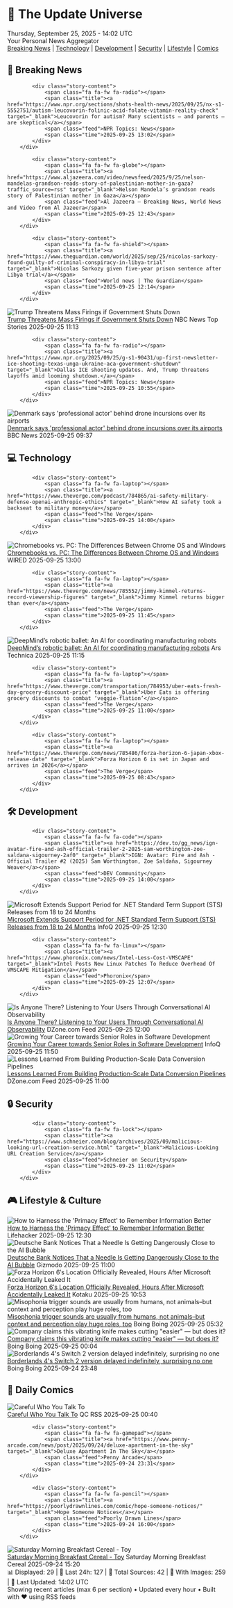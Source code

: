 <!-- Processing 54 RSS feeds at 2025-09-25 14:01:58 UTC -->
<!-- Processing: Saturday Morning Breakfast Cereal -->
<!-- Processing: Garfield -->
<!-- Processing: Dilbert -->
<!-- Processing: Cyanide & Happiness -->
<!-- Processing: Questionable Content -->
<!-- Processing: Girl Genius -->
<!-- Processing: Dinosaur Comics -->
<!-- Processing: CNN Top Stories -->
<!-- Processing: CNN Breaking News -->
<!-- Processing: BBC Breaking News -->
<!-- Processing: NPR News -->
<!-- Processing: CBC News -->
<!-- Error processing https://rss.cbc.ca/lineup/topstories.xml: The read operation timed out -->
<!-- Processing: The Verge -->
<!-- Processing: O'Reilly Radar -->
<!-- Processing: WIRED -->
<!-- Processing: Hacker News -->
<!-- Processing: Dev.to -->
<!-- Processing: It's FOSS -->
<!-- Error processing https://itsfoss.com/rss/: The read operation timed out -->
<!-- Processing: DistroWatch -->
<!-- Processing: Linux.com -->
<!-- Processing: Ubuntu Blog -->
<!-- Processing: Martin Fowler -->
<!-- Processing: The Pragmatic Engineer -->
<!-- Processing: Schneier on Security -->
<!-- Generated 4 new posts out of 24 feeds processed -->
<div class="newspaper-header">
    <h1 class="newspaper-title">📰 The Update Universe</h1>
    <div class="newspaper-date">Thursday, September 25, 2025 - 14:02 UTC</div>
    <div class="newspaper-subtitle">Your Personal News Aggregator</div>
</div>

<div class="newspaper-nav">
    <a href="#breaking">Breaking News</a> |
    <a href="#tech">Technology</a> |
    <a href="#dev">Development</a> |
    <a href="#security">Security</a> |
    <a href="#lifestyle">Lifestyle</a> |
    <a href="#webcomics">Comics</a>
</div>

<div class="news-section breaking-news" id="breaking">
<h2 class="section-header">🚨 Breaking News</h2>
<div class="stories-container">
<div class="story">
            
            <div class="story-content">
                <span class="fa fa-fw fa-radio"></span>
                <span class="title"><a href="https://www.npr.org/sections/shots-health-news/2025/09/25/nx-s1-5552751/autism-leucovorin-folinic-acid-folate-vitamin-reality-check" target="_blank">Leucovorin for autism? Many scientists — and parents — are skeptical</a></span>
                <span class="feed">NPR Topics: News</span>
                <span class="time">2025-09-25 13:02</span>
            </div>
        </div>
<div class="story">
            
            <div class="story-content">
                <span class="fa fa-fw fa-globe"></span>
                <span class="title"><a href="https://www.aljazeera.com/video/newsfeed/2025/9/25/nelson-mandelas-grandson-reads-story-of-palestinian-mother-in-gaza?traffic_source=rss" target="_blank">Nelson Mandela’s grandson reads story of Palestinian mother in Gaza</a></span>
                <span class="feed">Al Jazeera – Breaking News, World News and Video from Al Jazeera</span>
                <span class="time">2025-09-25 12:43</span>
            </div>
        </div>
<div class="story">
            
            <div class="story-content">
                <span class="fa fa-fw fa-shield"></span>
                <span class="title"><a href="https://www.theguardian.com/world/2025/sep/25/nicolas-sarkozy-found-guilty-of-criminal-conspiracy-in-libya-trial" target="_blank">Nicolas Sarkozy given five-year prison sentence after Libya trial</a></span>
                <span class="feed">World news | The Guardian</span>
                <span class="time">2025-09-25 12:14</span>
            </div>
        </div>
<div class="story">
            <img src="https://media-cldnry.s-nbcnews.com/image/upload/t_fit_1500w/mpx/2704722219/2025_09/1758798795589_tdy_news_7a_nobles_gov_shutdown_250925_1920x1080-spzpn0.jpg" alt="Trump Threatens Mass Firings if Government Shuts Down" class="story-image" loading="lazy" onerror="this.style.display='none'">
            <div class="story-content">
                <span class="fa fa-fw fa-broadcast-tower"></span>
                <span class="title"><a href="https://www.today.com/video/trump-threatens-mass-firings-if-government-shuts-down-248313413711" target="_blank">Trump Threatens Mass Firings if Government Shuts Down</a></span>
                <span class="feed">NBC News Top Stories</span>
                <span class="time">2025-09-25 11:13</span>
            </div>
        </div>
<div class="story">
            
            <div class="story-content">
                <span class="fa fa-fw fa-radio"></span>
                <span class="title"><a href="https://www.npr.org/2025/09/25/g-s1-90431/up-first-newsletter-ice-shooting-texas-unga-ukraine-aca-government-shutdown" target="_blank">Dallas ICE shooting updates. And, Trump threatens layoffs amid looming shutdown.</a></span>
                <span class="feed">NPR Topics: News</span>
                <span class="time">2025-09-25 10:55</span>
            </div>
        </div>
<div class="story">
            <img src="https://ichef.bbci.co.uk/ace/standard/240/cpsprodpb/b352/live/d1a4b990-99d6-11f0-92db-77261a15b9d2.jpg" alt="Denmark says &#x27;professional actor&#x27; behind drone incursions over its airports" class="story-image" loading="lazy" onerror="this.style.display='none'">
            <div class="story-content">
                <span class="fa fa-fw fa-earth-americas"></span>
                <span class="title"><a href="https://www.bbc.com/news/articles/c7401vk4lgzo?at_medium=RSS&at_campaign=rss" target="_blank">Denmark says &#x27;professional actor&#x27; behind drone incursions over its airports</a></span>
                <span class="feed">BBC News</span>
                <span class="time">2025-09-25 09:37</span>
            </div>
        </div>
</div>
</div>
<div class="news-section tech-news" id="tech">
<h2 class="section-header">💻 Technology</h2>
<div class="stories-container">
<div class="story">
            
            <div class="story-content">
                <span class="fa fa-fw fa-laptop"></span>
                <span class="title"><a href="https://www.theverge.com/podcast/784865/ai-safety-military-defense-openai-anthropic-ethics" target="_blank">How AI safety took a backseat to military money</a></span>
                <span class="feed">The Verge</span>
                <span class="time">2025-09-25 14:00</span>
            </div>
        </div>
<div class="story">
            <img src="https://media.wired.com/photos/68d4d39bf831ba27b0048ddd/master/pass/Should%20You%20Buy%20a%20Chromebook%20or%20a%20Windows%20Laptop_.png" alt="Chromebooks vs. PC: The Differences Between Chrome OS and Windows" class="story-image" loading="lazy" onerror="this.style.display='none'">
            <div class="story-content">
                <span class="fa fa-fw fa-bolt"></span>
                <span class="title"><a href="https://www.wired.com/story/chromebooks-vs-windows-laptops/" target="_blank">Chromebooks vs. PC: The Differences Between Chrome OS and Windows</a></span>
                <span class="feed">WIRED</span>
                <span class="time">2025-09-25 13:00</span>
            </div>
        </div>
<div class="story">
            
            <div class="story-content">
                <span class="fa fa-fw fa-laptop"></span>
                <span class="title"><a href="https://www.theverge.com/news/785552/jimmy-kimmel-returns-record-viewership-figures" target="_blank">Jimmy Kimmel returns bigger than ever</a></span>
                <span class="feed">The Verge</span>
                <span class="time">2025-09-25 11:45</span>
            </div>
        </div>
<div class="story">
            <img src="https://cdn.arstechnica.net/wp-content/uploads/2025/09/GettyImages-2223136363-500x500.jpg" alt="DeepMind’s robotic ballet: An AI for coordinating manufacturing robots" class="story-image" loading="lazy" onerror="this.style.display='none'">
            <div class="story-content">
                <span class="fa fa-fw fa-cog"></span>
                <span class="title"><a href="https://arstechnica.com/science/2025/09/deepminds-robotic-ballet-an-ai-for-coordinating-manufacturing-robots/" target="_blank">DeepMind’s robotic ballet: An AI for coordinating manufacturing robots</a></span>
                <span class="feed">Ars Technica</span>
                <span class="time">2025-09-25 11:15</span>
            </div>
        </div>
<div class="story">
            
            <div class="story-content">
                <span class="fa fa-fw fa-laptop"></span>
                <span class="title"><a href="https://www.theverge.com/transportation/784953/uber-eats-fresh-day-grocery-discount-price" target="_blank">Uber Eats is offering grocery discounts to combat ‘veggie-flation’</a></span>
                <span class="feed">The Verge</span>
                <span class="time">2025-09-25 11:00</span>
            </div>
        </div>
<div class="story">
            
            <div class="story-content">
                <span class="fa fa-fw fa-laptop"></span>
                <span class="title"><a href="https://www.theverge.com/news/785486/forza-horizon-6-japan-xbox-release-date" target="_blank">Forza Horizon 6 is set in Japan and arrives in 2026</a></span>
                <span class="feed">The Verge</span>
                <span class="time">2025-09-25 08:43</span>
            </div>
        </div>
</div>
</div>
<div class="news-section dev-news" id="dev">
<h2 class="section-header">🛠️ Development</h2>
<div class="stories-container">
<div class="story">
            
            <div class="story-content">
                <span class="fa fa-fw fa-code"></span>
                <span class="title"><a href="https://dev.to/gg_news/ign-avatar-fire-and-ash-official-trailer-2-2025-sam-worthington-zoe-saldana-sigourney-2af0" target="_blank">IGN: Avatar: Fire and Ash - Official Trailer #2 (2025) Sam Worthington, Zoe Saldaña, Sigourney Weaver</a></span>
                <span class="feed">DEV Community</span>
                <span class="time">2025-09-25 14:00</span>
            </div>
        </div>
<div class="story">
            <img src="https://res.infoq.com/news/2025/09/microsoft-extends-dotnet-sts/en/headerimage/twitter_card+%281%29-1758799890622.jpg" alt="Microsoft Extends Support Period for .NET Standard Term Support (STS)  Releases from 18 to 24 Months" class="story-image" loading="lazy" onerror="this.style.display='none'">
            <div class="story-content">
                <span class="fa fa-fw fa-info-circle"></span>
                <span class="title"><a href="https://www.infoq.com/news/2025/09/microsoft-extends-dotnet-sts/?utm_campaign=infoq_content&utm_source=infoq&utm_medium=feed&utm_term=global" target="_blank">Microsoft Extends Support Period for .NET Standard Term Support (STS)  Releases from 18 to 24 Months</a></span>
                <span class="feed">InfoQ</span>
                <span class="time">2025-09-25 12:30</span>
            </div>
        </div>
<div class="story">
            
            <div class="story-content">
                <span class="fa fa-fw fa-linux"></span>
                <span class="title"><a href="https://www.phoronix.com/news/Intel-Less-Cost-VMSCAPE" target="_blank">Intel Posts New Linux Patches To Reduce Overhead Of VMSCAPE Mitigation</a></span>
                <span class="feed">Phoronix</span>
                <span class="time">2025-09-25 12:07</span>
            </div>
        </div>
<div class="story">
            <img src="https://dz2cdn1.dzone.com/thumbnail?fid=18642789&w=600" alt="Is Anyone There? Listening to Your Users Through Conversational AI Observability" class="story-image" loading="lazy" onerror="this.style.display='none'">
            <div class="story-content">
                <span class="fa fa-fw fa-newspaper"></span>
                <span class="title"><a href="https://dzone.com/articles/conversational-ai-observability-user-feedback" target="_blank">Is Anyone There? Listening to Your Users Through Conversational AI Observability</a></span>
                <span class="feed">DZone.com Feed</span>
                <span class="time">2025-09-25 12:00</span>
            </div>
        </div>
<div class="story">
            <img src="https://res.infoq.com/news/2025/09/senior-role-software-development/en/headerimage/generatedHeaderImage-1758539599017.jpg" alt="Growing Your Career towards Senior Roles in Software Development" class="story-image" loading="lazy" onerror="this.style.display='none'">
            <div class="story-content">
                <span class="fa fa-fw fa-info-circle"></span>
                <span class="title"><a href="https://www.infoq.com/news/2025/09/senior-role-software-development/?utm_campaign=infoq_content&utm_source=infoq&utm_medium=feed&utm_term=global" target="_blank">Growing Your Career towards Senior Roles in Software Development</a></span>
                <span class="feed">InfoQ</span>
                <span class="time">2025-09-25 11:50</span>
            </div>
        </div>
<div class="story">
            <img src="https://dz2cdn1.dzone.com/thumbnail?fid=18642765&w=600" alt="Lessons Learned From Building Production-Scale Data Conversion Pipelines" class="story-image" loading="lazy" onerror="this.style.display='none'">
            <div class="story-content">
                <span class="fa fa-fw fa-newspaper"></span>
                <span class="title"><a href="https://dzone.com/articles/production-scale-data-conversion-pipelines" target="_blank">Lessons Learned From Building Production-Scale Data Conversion Pipelines</a></span>
                <span class="feed">DZone.com Feed</span>
                <span class="time">2025-09-25 11:00</span>
            </div>
        </div>
</div>
</div>
<div class="news-section security-news" id="security">
<h2 class="section-header">🔒 Security</h2>
<div class="stories-container">
<div class="story">
            
            <div class="story-content">
                <span class="fa fa-fw fa-lock"></span>
                <span class="title"><a href="https://www.schneier.com/blog/archives/2025/09/malicious-looking-url-creation-service.html" target="_blank">Malicious-Looking URL Creation Service</a></span>
                <span class="feed">Schneier on Security</span>
                <span class="time">2025-09-25 11:02</span>
            </div>
        </div>
</div>
</div>
<div class="news-section lifestyle-news" id="lifestyle">
<h2 class="section-header">🎮 Lifestyle & Culture</h2>
<div class="stories-container">
<div class="story">
            <img src="https://lifehacker.com/imagery/articles/01HF2GFGFAR94B5GZJ005YP57Z/hero-image.jpg" alt="How to Harness the &#x27;Primacy Effect&#x27; to Remember Information Better" class="story-image" loading="lazy" onerror="this.style.display='none'">
            <div class="story-content">
                <span class="fa fa-fw fa-life-ring"></span>
                <span class="title"><a href="https://lifehacker.com/how-the-primacy-effect-can-help-you-remember-informat-1850432109?utm_medium=RSS" target="_blank">How to Harness the &#x27;Primacy Effect&#x27; to Remember Information Better</a></span>
                <span class="feed">Lifehacker</span>
                <span class="time">2025-09-25 12:30</span>
            </div>
        </div>
<div class="story">
            <img src="https://gizmodo.com/app/uploads/2023/01/1dc6923c384afd18fda43a99e153a907-1024x576.jpg" alt="Deutsche Bank Notices That a Needle Is Getting Dangerously Close to the AI Bubble" class="story-image" loading="lazy" onerror="this.style.display='none'">
            <div class="story-content">
                <span class="fa fa-fw fa-computer"></span>
                <span class="title"><a href="https://gizmodo.com/deutsche-bank-notices-that-a-needle-is-getting-dangerously-close-to-the-ai-bubble-2000663370" target="_blank">Deutsche Bank Notices That a Needle Is Getting Dangerously Close to the AI Bubble</a></span>
                <span class="feed">Gizmodo</span>
                <span class="time">2025-09-25 11:00</span>
            </div>
        </div>
<div class="story">
            <img src="https://kotaku.com/app/uploads/2025/09/fh6.jpg" alt="Forza Horizon 6′s Location Officially Revealed, Hours After Microsoft Accidentally Leaked It" class="story-image" loading="lazy" onerror="this.style.display='none'">
            <div class="story-content">
                <span class="fa fa-fw fa-gamepad"></span>
                <span class="title"><a href="https://kotaku.com/forza-horizon-6-location-microsoft-tokyo-game-show-2000628658" target="_blank">Forza Horizon 6′s Location Officially Revealed, Hours After Microsoft Accidentally Leaked It</a></span>
                <span class="feed">Kotaku</span>
                <span class="time">2025-09-25 10:53</span>
            </div>
        </div>
<div class="story">
            <img src="https://i0.wp.com/boingboing.net/wp-content/uploads/2023/01/shutterstock_1916128447-scaled.jpg?fit=2560%2C1656&amp;quality=60&amp;ssl=1" alt="Misophonia trigger sounds are usually from humans, not animals–but context and perception play huge roles, too" class="story-image" loading="lazy" onerror="this.style.display='none'">
            <div class="story-content">
                <span class="fa fa-fw fa-arrow-right"></span>
                <span class="title"><a href="https://boingboing.net/2025/09/24/misophonia-trigger-sounds-are-usually-from-humans-not-animals-but-context-and-perception-play-huge-roles-too.html" target="_blank">Misophonia trigger sounds are usually from humans, not animals–but context and perception play huge roles, too</a></span>
                <span class="feed">Boing Boing</span>
                <span class="time">2025-09-25 05:32</span>
            </div>
        </div>
<div class="story">
            <img src="https://i0.wp.com/boingboing.net/wp-content/uploads/2025/09/C-200_Angled_on_White.jpeg?fit=1200%2C800&amp;quality=60&amp;ssl=1" alt="Company claims this vibrating knife makes cutting &quot;easier&quot; — but does it?" class="story-image" loading="lazy" onerror="this.style.display='none'">
            <div class="story-content">
                <span class="fa fa-fw fa-arrow-right"></span>
                <span class="title"><a href="https://boingboing.net/2025/09/24/company-claims-this-vibrating-knife-makes-cutting-easier-but-does-it.html" target="_blank">Company claims this vibrating knife makes cutting &quot;easier&quot; — but does it?</a></span>
                <span class="feed">Boing Boing</span>
                <span class="time">2025-09-25 00:04</span>
            </div>
        </div>
<div class="story">
            <img src="https://i0.wp.com/boingboing.net/wp-content/uploads/2025/09/Borderlands-4-review_jpg_75.jpg?fit=1200%2C720&amp;quality=60&amp;ssl=1" alt="Borderlands 4&#x27;s Switch 2 version delayed indefinitely, surprising no one" class="story-image" loading="lazy" onerror="this.style.display='none'">
            <div class="story-content">
                <span class="fa fa-fw fa-arrow-right"></span>
                <span class="title"><a href="https://boingboing.net/2025/09/24/borderlands-4s-switch-2-version-delayed-indefinitely-surprising-no-one.html" target="_blank">Borderlands 4&#x27;s Switch 2 version delayed indefinitely, surprising no one</a></span>
                <span class="feed">Boing Boing</span>
                <span class="time">2025-09-24 23:48</span>
            </div>
        </div>
</div>
</div>
<div class="news-section webcomics-section" id="webcomics">
<h2 class="section-header">🎨 Daily Comics</h2>
<div class="stories-container">
<div class="story">
            <img src="http://www.questionablecontent.net/comics/5665.png" alt="Careful Who You Talk To" class="story-image" loading="lazy" onerror="this.style.display='none'">
            <div class="story-content">
                <span class="fa fa-fw fa-music"></span>
                <span class="title"><a href="http://questionablecontent.net/view.php?comic=5665" target="_blank">Careful Who You Talk To</a></span>
                <span class="feed">QC RSS</span>
                <span class="time">2025-09-25 00:40</span>
            </div>
        </div>
<div class="story">
            
            <div class="story-content">
                <span class="fa fa-fw fa-gamepad"></span>
                <span class="title"><a href="https://www.penny-arcade.com/news/post/2025/09/24/deluxe-apartment-in-the-sky" target="_blank">Deluxe Apartment In The Sky</a></span>
                <span class="feed">Penny Arcade</span>
                <span class="time">2025-09-24 23:31</span>
            </div>
        </div>
<div class="story">
            
            <div class="story-content">
                <span class="fa fa-fw fa-pencil"></span>
                <span class="title"><a href="https://poorlydrawnlines.com/comic/hope-someone-notices/" target="_blank">Hope Someone Notices</a></span>
                <span class="feed">Poorly Drawn Lines</span>
                <span class="time">2025-09-24 16:00</span>
            </div>
        </div>
<div class="story">
            <img src="https://www.smbc-comics.com/comics/1758677591-20250924.png" alt="Saturday Morning Breakfast Cereal - Toy" class="story-image" loading="lazy" onerror="this.style.display='none'">
            <div class="story-content">
                <span class="fa fa-fw fa-smile"></span>
                <span class="title"><a href="https://www.smbc-comics.com/comic/toy" target="_blank">Saturday Morning Breakfast Cereal - Toy</a></span>
                <span class="feed">Saturday Morning Breakfast Cereal</span>
                <span class="time">2025-09-24 15:20</span>
            </div>
        </div>
</div>
</div>

<div class="newspaper-footer">
    <div class="stats">
        📊 Displayed: 29 | 📅 Last 24h: 127 | 📡 Total Sources: 42 | 📸 With Images: 259 |
        🔄 Last Updated: 14:02 UTC
    </div>
    <div class="footer-note">
        Showing recent articles (max 6 per section) • Updated every hour • Built with ❤️ using RSS feeds
    </div>
</div>
